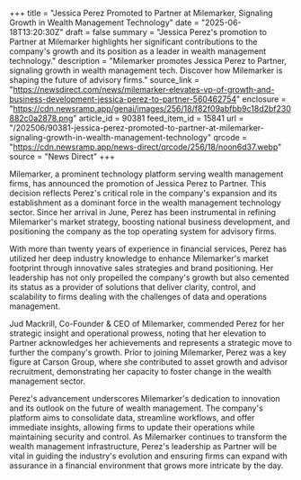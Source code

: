+++
title = "Jessica Perez Promoted to Partner at Milemarker, Signaling Growth in Wealth Management Technology"
date = "2025-06-18T13:20:30Z"
draft = false
summary = "Jessica Perez's promotion to Partner at Milemarker highlights her significant contributions to the company's growth and its position as a leader in wealth management technology."
description = "Milemarker promotes Jessica Perez to Partner, signaling growth in wealth management tech. Discover how Milemarker is shaping the future of advisory firms."
source_link = "https://newsdirect.com/news/milemarker-elevates-vp-of-growth-and-business-development-jessica-perez-to-partner-560462754"
enclosure = "https://cdn.newsramp.app/genai/images/256/18/f82f09abfbb9c18d2bf230882c0a2878.png"
article_id = 90381
feed_item_id = 15841
url = "/202506/90381-jessica-perez-promoted-to-partner-at-milemarker-signaling-growth-in-wealth-management-technology"
qrcode = "https://cdn.newsramp.app/news-direct/qrcode/256/18/noon6d37.webp"
source = "News Direct"
+++

<p>Milemarker, a prominent technology platform serving wealth management firms, has announced the promotion of Jessica Perez to Partner. This decision reflects Perez's critical role in the company's expansion and its establishment as a dominant force in the wealth management technology sector. Since her arrival in June, Perez has been instrumental in refining Milemarker's market strategy, boosting national business development, and positioning the company as the top operating system for advisory firms.</p><p>With more than twenty years of experience in financial services, Perez has utilized her deep industry knowledge to enhance Milemarker's market footprint through innovative sales strategies and brand positioning. Her leadership has not only propelled the company's growth but also cemented its status as a provider of solutions that deliver clarity, control, and scalability to firms dealing with the challenges of data and operations management.</p><p>Jud Mackrill, Co-Founder & CEO of Milemarker, commended Perez for her strategic insight and operational prowess, noting that her elevation to Partner acknowledges her achievements and represents a strategic move to further the company's growth. Prior to joining Milemarker, Perez was a key figure at Carson Group, where she contributed to asset growth and advisor recruitment, demonstrating her capacity to foster change in the wealth management sector.</p><p>Perez's advancement underscores Milemarker's dedication to innovation and its outlook on the future of wealth management. The company's platform aims to consolidate data, streamline workflows, and offer immediate insights, allowing firms to update their operations while maintaining security and control. As Milemarker continues to transform the wealth management infrastructure, Perez's leadership as Partner will be vital in guiding the industry's evolution and ensuring firms can expand with assurance in a financial environment that grows more intricate by the day.</p>